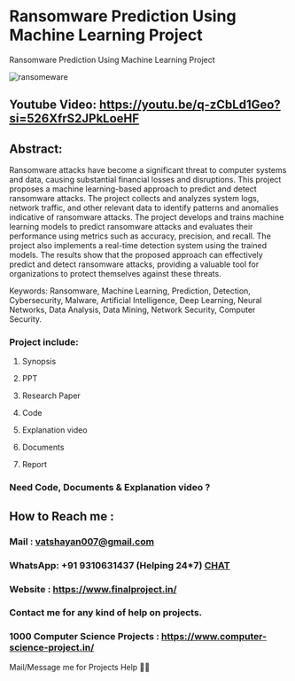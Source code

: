# Ransomware Prediction Using Machine Learning Project

Ransomware Prediction Using Machine Learning Project

![ransomeware](https://github.com/user-attachments/assets/e1a96bb1-0e20-42b7-9fcd-e0648d6eb70d)

## Youtube Video: https://youtu.be/q-zCbLd1Geo?si=526XfrS2JPkLoeHF

## Abstract: 
Ransomware attacks have become a significant threat to computer systems and data, causing substantial financial losses and disruptions. This project proposes a machine learning-based approach to predict and detect ransomware attacks. The project collects and analyzes system logs, network traffic, and other relevant data to identify patterns and anomalies indicative of ransomware attacks. The project develops and trains machine learning models to predict ransomware attacks and evaluates their performance using metrics such as accuracy, precision, and recall. The project also implements a real-time detection system using the trained models. The results show that the proposed approach can effectively predict and detect ransomware attacks, providing a valuable tool for organizations to protect themselves against these threats.

Keywords: Ransomware, Machine Learning, Prediction, Detection, Cybersecurity, Malware, Artificial Intelligence, Deep Learning, Neural Networks, Data Analysis, Data Mining, Network Security, Computer Security.

### Project include: 

1. Synopsis

2. PPT

3. Research Paper


4. Code

5. Explanation video

6. Documents

7. Report


### Need Code, Documents & Explanation video ? 

## How to Reach me :

### Mail : vatshayan007@gmail.com 

### WhatsApp: +91 9310631437 (Helping 24*7) **[CHAT](https://wa.me/message/CHWN2AHCPMAZK1)** 

### Website : https://www.finalproject.in/

### Contact me for any kind of help on projects.
### 1000 Computer Science Projects : https://www.computer-science-project.in/


Mail/Message me for Projects Help 🙏🏻
